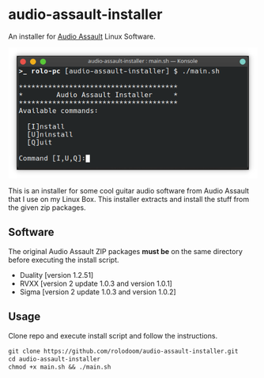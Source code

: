 # audio-assault-installer
An installer for [Audio Assault](https://audio-assault.com/) Linux Software.

![Screenshot](screenshot.png "Screenshot")

This is an installer for some cool guitar audio software from Audio Assault that I use on my Linux Box. This installer extracts and install the stuff from the given zip packages.

## Software
The original Audio Assault ZIP packages **must be** on the same directory before executing the install script.

* Duality [version 1.2.51]
* RVXX [version 2 update 1.0.3 and version 1.0.1]
* Sigma [version 2 update 1.0.3 and version 1.0.2]


## Usage
Clone repo and execute install script and follow the instructions.

    git clone https://github.com/rolodoom/audio-assault-installer.git
    cd audio-assault-installer
    chmod +x main.sh && ./main.sh
